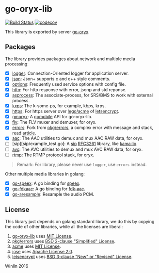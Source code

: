 # go-oryx-lib

[![Build Status](https://travis-ci.org/ossrs/go-oryx-lib.svg?branch=master)](https://travis-ci.org/ossrs/go-oryx-lib)
[![codecov](https://codecov.io/gh/ossrs/go-oryx-lib/branch/master/graph/badge.svg)](https://codecov.io/gh/ossrs/go-oryx-lib)

This library is exported by server [go-oryx](https://github.com/ossrs/go-oryx).

## Packages

The library provides packages about network and multiple media processing:

- [x] [logger](logger/example_test.go): Connection-Oriented logger for application server.
- [x] [json](json/example_test.go): Json+ supports c and c++ style comments.
- [x] [options](options/example_test.go): Frequently used service options with config file.
- [x] [http](http/example_test.go): For http response with error, jsonp and std reponse.
- [x] [asprocess](asprocess/example_test.go): The associate-process, for SRS/BMS to work with external process.
- [x] [kxps](kxps/example_test.go): The k-some-ps, for example, kbps, krps.
- [x] [https](https/example_test.go): For https server over [lego/acme](https://github.com/xenolf/lego/tree/master/acme) of [letsencrypt](https://letsencrypt.org/).
- [x] [gmoryx](gmoryx/README.md): A [gomobile](https://github.com/golang/mobile) API for go-oryx-lib.
- [x] [flv](flv/example_test.go): The FLV muxer and demuxer, for oryx.
- [x] [errors](errors/example_test.go): Fork from [pkg/errors](https://github.com/pkg/errors), a complex error with message and stack, read [article](https://gocn.io/article/348).
- [x] [aac](aac/example_test.go): The AAC utilities to demux and mux AAC RAW data, for oryx.
- [ ] [sip][sip/example_test.go]: A [sip](https://en.wikipedia.org/wiki/Session_Initiation_Protocol) [RFC3261](https://www.ietf.org/rfc/rfc3261.txt) library, like [kamailio](https://github.com/kamailio/kamailio).
- [ ] [avc](avc/example_test.go): The AVC utilities to demux and mux AVC RAW data, for oryx.
- [ ] [rtmp](rtmp/example_test.go): The RTMP protocol stack, for oryx.

> Remark: For library, please never use `logger`, use `errors` instead.

Other multiple media libraries in golang:

- [x] [go-speex](https://github.com/winlinvip/go-speex): A go binding for [speex](https://speex.org/).
- [x] [go-fdkaac](https://github.com/winlinvip/go-fdkaac): A go binding for [fdk-aac](https://github.com/mstorsjo/fdk-aac).
- [x] [go-aresample](https://github.com/winlinvip/go-aresample): Resample the audio PCM.

## License

This library just depends on golang standard library,
we do this by copying the code of other libraries,
while all the licenses are liberal:

1. [go-oryx-lib](LICENSE) uses [MIT License](https://github.com/ossrs/go-oryx-lib/blob/master/LICENSE).
1. [pkg/errors](errors/LICENSE) uses [BSD 2-clause "Simplified" License](https://github.com/pkg/errors/blob/master/LICENSE).
1. [acme](https/acme/LICENSE) uses [MIT License](https://github.com/xenolf/lego/blob/master/LICENSE).
1. [jose](https/jose/LICENSE) uses [Apache License 2.0](https://github.com/square/go-jose/blob/v1.1.0/LICENSE).
1. [letsencrypt](https/letsencrypt/LICENSE) uses [BSD 3-clause "New" or "Revised" License](https://github.com/rsc/letsencrypt/blob/master/LICENSE).

Winlin 2016
